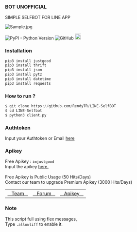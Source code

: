 ### BOT UNOFFICIAL
SIMPLE SELFBOT FOR LINE APP

<img alt="Sample.jpg" src= "https://i.ibb.co/MkG3N50/Imjustgood.jpg">
<p>
    <img alt="PyPI - Python Version" src="https://img.shields.io/pypi/pyversions/justgood" style="max-width:100%;">
    <img alt="GitHub" src="https://img.shields.io/github/license/goodop/Public" style="max-width:100%;">                                   
    <img alt="VIEWS" src="https://komarev.com/ghpvc/?username=goodop&color=brightgreen&label=visitors" height="20" style="max-width:100%;">
</p>

### Installation
```python
pip3 install justgood
pip3 install thrift
pip3 install json
pip3 install pytz
pip3 install datetime
pip3 install requests
```

### How to run ?
``` python
$ git clone https://github.com/RendyTR/LINE-SelfBOT
$ cd LINE-Selfbot
$ python3 client.py
```

### Authtoken
Input your Authtoken or Email <a href="https://github.com/RendyTR/LINE-SelfBOT/blob/main/Data/token.json">here</a>

### Apikey
Free Apikey : ```imjustgood```
<br>Input the apikey <a href="https://github.com/RendyTR/LINE-SelfBOT/blob/b8951ab32bc5e206a9a26742d63107304574fc1a/Data/settings.json#L4">here.</a>
<br><br>Free Apikey is Public Usage (50 Hits/Days)
<br>Contact our team to upgrade Premium Apikey (3000 Hits/Days)

<table>
    <tbody>
        <tr>
          <td><a href="http://imjustgood.com/team">&nbsp;&nbsp;&nbsp;Team&nbsp;&nbsp;&nbsp;</a></td>
          <td><a href="http://api.imjustgood.com/custom/forum">&nbsp;&nbsp;&nbsp;Forum&nbsp;&nbsp;&nbsp;</a></td>
          <td><a href="http://api.imjustgood.com/intro">&nbsp;&nbsp;&nbsp;Apikey&nbsp;&nbsp;&nbsp;</a></td>
        </tr>
    <tbody>   
<table>

### Note
This script full using flex messages,
<br>Type ``` .allowliff ``` to enable it.
